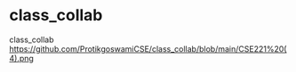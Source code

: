 # class_collab
class_collab
https://github.com/ProtikgoswamiCSE/class_collab/blob/main/CSE221%20(4).png
